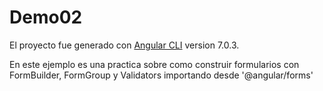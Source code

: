 # Demo02

El proyecto fue generado con [Angular CLI](https://github.com/angular/angular-cli) version 7.0.3.

En este ejemplo es una practica sobre como construir formularios con FormBuilder, FormGroup y Validators importando desde '@angular/forms' 
